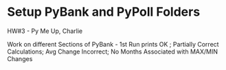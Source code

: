 # Setup PyBank and PyPoll Folders

HW#3 - Py Me Up, Charlie

Work on different Sections of PyBank - 
1st Run prints OK ; Partially Correct Calculations; Avg Change Incorrect; 
No Months Associated with MAX/MIN Changes